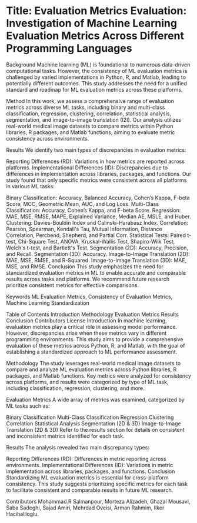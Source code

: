 # Title: Evaluation Metrics Evaluation: Investigation of Machine Learning Evaluation Metrics Across Different Programming Languages
Background
Machine learning (ML) is foundational to numerous data-driven computational tasks. However, the consistency of ML evaluation metrics is challenged by varied implementations in Python, R, and Matlab, leading to potentially different outcomes. This study addresses the need for a unified standard and roadmap for ML evaluation metrics across these platforms.

Method
In this work, we assess a comprehensive range of evaluation metrics across diverse ML tasks, including binary and multi-class classification, regression, clustering, correlation, statistical analysis, segmentation, and image-to-image translation (I2I). Our analysis utilizes real-world medical image datasets to compare metrics within Python libraries, R packages, and Matlab functions, aiming to evaluate metric consistency across environments.

Results
We identify two main types of discrepancies in evaluation metrics:

Reporting Differences (RD): Variations in how metrics are reported across platforms.
Implementational Differences (ID): Discrepancies due to differences in implementation across libraries, packages, and functions.
Our study found that only specific metrics were consistent across all platforms in various ML tasks:

Binary Classification: Accuracy, Balanced Accuracy, Cohen’s Kappa, F-beta Score, MCC, Geometric Mean, AUC, and Log Loss.
Multi-Class Classification: Accuracy, Cohen’s Kappa, and F-beta Score.
Regression: MAE, MSE, RMSE, MAPE, Explained Variance, Median AE, MSLE, and Huber.
Clustering: Davies-Bouldin Index and Calinski-Harabasz Index.
Correlation: Pearson, Spearman, Kendall's Tau, Mutual Information, Distance Correlation, Percbend, Shepherd, and Partial Corr.
Statistical Tests: Paired t-test, Chi-Square Test, ANOVA, Kruskal-Wallis Test, Shapiro-Wilk Test, Welch's t-test, and Bartlett's Test.
Segmentation (2D): Accuracy, Precision, and Recall.
Segmentation (3D): Accuracy.
Image-to-Image Translation (2D): MAE, MSE, RMSE, and R-Squared.
Image-to-Image Translation (3D): MAE, MSE, and RMSE.
Conclusion
This study emphasizes the need for standardized evaluation metrics in ML to enable accurate and comparable results across tasks and platforms. We recommend future research prioritize consistent metrics for effective comparisons.

Keywords
ML Evaluation Metrics, Consistency of Evaluation Metrics, Machine Learning Standardization

Table of Contents
Introduction
Methodology
Evaluation Metrics
Results
Conclusion
Contributors
License
Introduction
In machine learning, evaluation metrics play a critical role in assessing model performance. However, discrepancies arise when these metrics vary in different programming environments. This study aims to provide a comprehensive evaluation of these metrics across Python, R, and Matlab, with the goal of establishing a standardized approach to ML performance assessment.

Methodology
The study leverages real-world medical image datasets to compare and analyze ML evaluation metrics across Python libraries, R packages, and Matlab functions. Key metrics were analyzed for consistency across platforms, and results were categorized by type of ML task, including classification, regression, clustering, and more.

Evaluation Metrics
A wide array of metrics was examined, categorized by ML tasks such as:

Binary Classification
Multi-Class Classification
Regression
Clustering
Correlation
Statistical Analysis
Segmentation (2D & 3D)
Image-to-Image Translation (2D & 3D)
Refer to the results section for details on consistent and inconsistent metrics identified for each task.

Results
The analysis revealed two main discrepancy types:

Reporting Differences (RD): Differences in metric reporting across environments.
Implementational Differences (ID): Variations in metric implementation across libraries, packages, and functions.
Conclusion
Standardizing ML evaluation metrics is essential for cross-platform consistency. This study suggests prioritizing specific metrics for each task to facilitate consistent and comparable results in future ML research.

Contributors
Mohammad.R Salmanpour, Morteza Alizadeh, Ghazal Mousavi, Saba Sadeghi, Sajad Amiri, Mehrdad Oveisi, Arman Rahmim, Ilker Hacihaliloglu.
